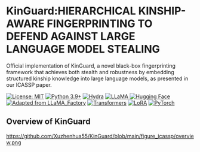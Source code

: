 # KinGuard:HIERARCHICAL KINSHIP-AWARE FINGERPRINTING TO DEFEND AGAINST LARGE LANGUAGE MODEL STEALING
Official implementation of KinGuard, a novel black-box fingerprinting framework that achieves both stealth and robustness by embedding structured kinship knowledge into large language models, as presented in our ICASSP paper.

[![License: MIT](https://img.shields.io/badge/License-MIT-yellow.svg)](https://opensource.org/licenses/MIT)
[![Python 3.9+](https://img.shields.io/badge/python-3.9%2B-blue.svg)](#)
[![Hydra](https://img.shields.io/badge/config-Hydra-2C7EBB.svg)](https://hydra.cc/)
[![LLaMA](https://img.shields.io/badge/LLaMA-Model-1f77b4?logo=meta&logoColor=white)](https://ai.meta.com/llama/)
[![Hugging Face](https://img.shields.io/badge/Hugging%20Face-Platform-ffd21e?logo=huggingface&logoColor=black)](https://huggingface.co/)
[![Adapted from LLaMA_Factory](https://img.shields.io/badge/adapted%20from-LLaMA--Factory-6DB33F.svg)](https://github.com/hiyouga/LLaMA-Factory)
[![Transformers](https://img.shields.io/badge/Transformers-Library-2C7EBB?logo=huggingface&logoColor=white)](https://github.com/huggingface/transformers)
[![LoRA](https://img.shields.io/badge/LoRA-Adapters-6aa84f.svg)](https://arxiv.org/abs/2106.09685)
[![PyTorch](https://img.shields.io/badge/PyTorch-2.x-ee4c2c?logo=pytorch&logoColor=white)](https://pytorch.org/)


## Overview of KinGuard
https://github.com/Xuzhenhua55/KinGuard/blob/main/figure_icassp/overview.png


